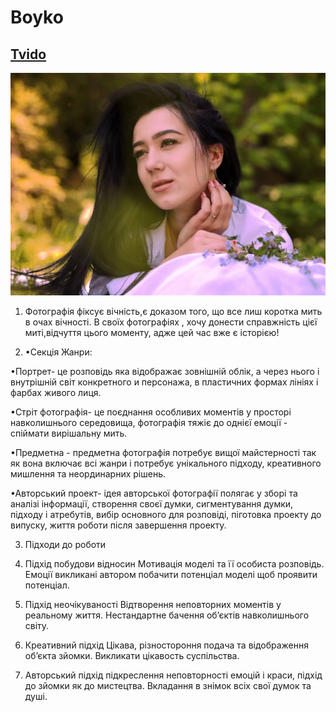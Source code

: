 # Boyko

## [Tvido](https://tvido.github.io/viter-cv/)

![Preview](/assets/img/main/1.jpeg)

1. Фотографія фіксує вічність,є доказом того, що все лиш коротка мить в очах
   вічності. В своїх фотографіях , хочу донести справжність цієї миті,відчуття
   цього моменту, адже цей час вже є історією!
   <!-- DONE -->

2. •Секція Жанри:

•Портрет- це розповідь яка відображає зовнішній облік, а через нього і
внутрішній світ конкретного и персонажа, в пластичних формах лініях і фарбах
живого лиця.

•Стріт фотографія- це поєднання особливих моментів у просторі навколишнього
середовища, фотографія тяжіє до однієї емоції - спіймати вирішальну мить.

•Предметна - предметна фотографія потребує вищої майстерності так як вона
включає всі жанри і потребує унікального підходу, креативного мишлення та
неординарних рішень.

•Авторський проект- ідея авторської фотографії полягає у зборі та аналізі
інформації, створення своєї думки, сигментування думки, підходу і атребутів,
вибір основного для розповіді, піготовка проекту до випуску, життя роботи після
завершення проекту.

3.  Підходи до роботи

1.  Підхід побудови відносин Мотивація моделі та її особиста розповідь. Емоції
    викликані автором побачити потенціал моделі щоб проявити потенціал.

1.  Підхід неочікуваності Відтворення неповторних моментів у реальному життя.
    Нестандартне бачення об’єктів навколишнього світу.

1.  Креативний підхід Цікава, різностороння подача та відображення об’єкта
    зйомки. Викликати цікавость суспільства.

1.  Авторський підхід підкреслення неповторності емоцій і краси, підхід до
    зйомки як до мистецтва. Вкладання в знімок всіх свої думок та душі.
